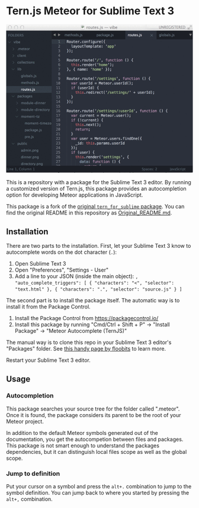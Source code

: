 # Tern.js Meteor for Sublime Text 3

![demo.gif](/img/demo.gif)

This is a repository with a package for the Sublime Text 3 editor. By running a
customized version of Tern.js, this package provides an autocompletion option
for developing Meteor applications in JavaScript.

This package is a fork of the [original `tern_for_sublime`
package](https://github.com/marijnh/tern_for_sublime). You can find the original
README in this repository as [Original_README.md](./Original_README.md).

## Installation

There are two parts to the installation. First, let your Sublime Text 3 know to
autocomplete words on the dot character (`.`):

1. Open Sublime Text 3
2. Open "Preferences", "Settings - User"
3. Add a line to your JSON (inside the main object):
	`, "auto_complete_triggers": [ { "characters": "<", "selector": "text.html" }, { "characters": ".", "selector": "source.js" } ]`

The second part is to install the package itself. The automatic way is to
install it from the Package Control.

1. Install the Package Control from <https://packagecontrol.io/>
2. Install this package by running "Cmd/Ctrl + Shift + P" -> "Install Package" -> "Meteor Autocomplete (TernJS)"

The manual way is to clone this repo in your Sublime Text 3 editor's "Packages"
folder. See [this handy page by
floobits](https://floobits.com/help/plugins/sublime) to learn more.

Restart your Sublime Text 3 editor.

## Usage

### Autocompletion

This package searches your source tree for the folder called ".meteor". Once it
is found, the package considers its parent to be the root of your Meteor
project.

In addition to the default Meteor symbols generated out of the documentation,
you get the autocompetion between files and packages. This package is not smart
enough to understand the packages dependencies, but it can distinguish local
files scope as well as the global scope.

### Jump to definition

Put your cursor on a symbol and press the `alt+.` combination to jump to the
symbol definition. You can jump back to where you started by pressing the
`alt+,` combination.

